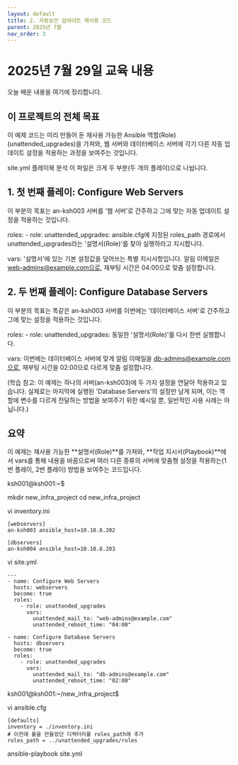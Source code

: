 ```yaml
---
layout: default
title: 2. 자동보안 업데이트 재사용 코드
parent: 2025년 7월
nav_order: 3
---
```


# 2025년 7월 29일 교육 내용

오늘 배운 내용을 여기에 정리합니다.

## 이 프로젝트의 전체 목표
이 예제 코드는 미리 만들어 둔 재사용 가능한 Ansible 역할(Role)(unattended_upgrades)을 가져와, 웹 서버와 데이터베이스 서버에 각기 다른 자동 업데이트 설정을 적용하는 과정을 보여주는 것입니다.

site.yml 플레이북 분석
이 파일은 크게 두 부분(두 개의 플레이)으로 나뉩니다.

## 1. 첫 번째 플레이: Configure Web Servers
이 부분의 목표는 an-ksh003 서버를 '웹 서버'로 간주하고 그에 맞는 자동 업데이트 설정을 적용하는 것입니다.

roles: - role: unattended_upgrades: ansible.cfg에 지정된 roles_path 경로에서 unattended_upgrades라는 '설명서(Role)'를 찾아 실행하라고 지시합니다.

vars: '설명서'에 있는 기본 설정값을 덮어쓰는 특별 지시사항입니다. 알림 이메일은 web-admins@example.com으로, 재부팅 시간은 04:00으로 맞춤 설정합니다.

## 2. 두 번째 플레이: Configure Database Servers
이 부분의 목표는 똑같은 an-ksh003 서버를 이번에는 '데이터베이스 서버'로 간주하고 그에 맞는 설정을 적용하는 것입니다.

roles: - role: unattended_upgrades: 동일한 '설명서(Role)'를 다시 한번 실행합니다.

vars: 이번에는 데이터베이스 서버에 맞게 알림 이메일을 db-admins@example.com으로, 재부팅 시간을 02:00으로 다르게 맞춤 설정합니다.

(학습 참고: 이 예제는 하나의 서버(an-ksh003)에 두 가지 설정을 연달아 적용하고 있습니다. 실제로는 마지막에 실행된 'Database Servers'의 설정만 남게 되며, 이는 역할에 변수를 다르게 전달하는 방법을 보여주기 위한 예시일 뿐, 일반적인 사용 사례는 아닙니다.)

## 요약
이 예제는 재사용 가능한 **설명서(Role)**를 가져와, **작업 지시서(Playbook)**에서 vars를 통해 내용을 바꿈으로써 여러 다른 종류의 서버에 맞춤형 설정을 적용하는(1번 플레이, 2번 플레이) 방법을 보여주는 코드입니다.

ksh001@ksh001:~$

mkdir new_infra_project
cd new_infra_project

vi inventory.ini

```
[webservers]
an-ksh003 ansible_host=10.10.8.202

[dbservers]
an-ksh004 ansible_host=10.10.8.203
```

vi site.yml

```
---
- name: Configure Web Servers
  hosts: webservers
  become: true
  roles:
    - role: unattended_upgrades
      vars:
        unattended_mail_to: "web-admins@example.com"
        unattended_reboot_time: "04:00"

- name: Configure Database Servers
  hosts: dbservers
  become: true
  roles:
    - role: unattended_upgrades
      vars:
        unattended_mail_to: "db-admins@example.com"
        unattended_reboot_time: "02:00"
```

ksh001@ksh001:~/new_infra_project$

vi ansible.cfg

```
[defaults]
inventory = ./inventory.ini
# 이전에 롤을 만들었던 디렉터리를 roles_path에 추가
roles_path = ../unattended_upgrades/roles
```

ansible-playbook site.yml
